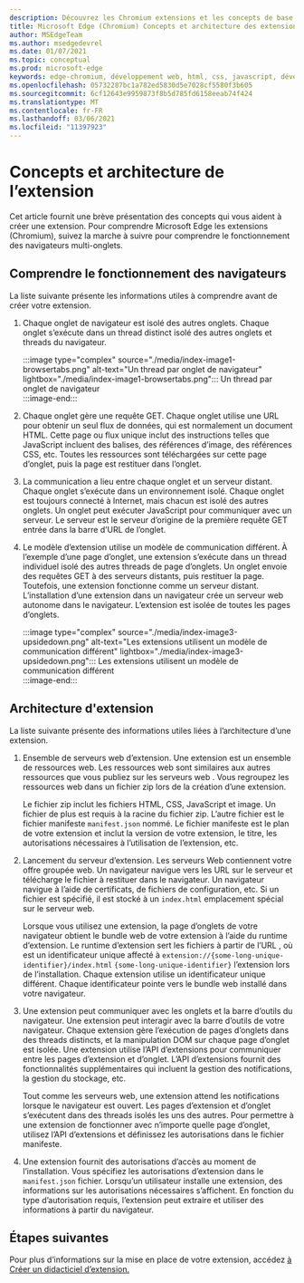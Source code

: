 ```yaml
---
description: Découvrez les Chromium extensions et les concepts de base pour créer des extensions.
title: Microsoft Edge (Chromium) Concepts et architecture des extensions
author: MSEdgeTeam
ms.author: msedgedevrel
ms.date: 01/07/2021
ms.topic: conceptual
ms.prod: microsoft-edge
keywords: edge-chromium, développement web, html, css, javascript, développeur, extensions
ms.openlocfilehash: 05732287bc1a782ed5830d5e7028cf5580f3b605
ms.sourcegitcommit: 6cf12643e9959873f8b5d785fd6158eeab74f424
ms.translationtype: MT
ms.contentlocale: fr-FR
ms.lasthandoff: 03/06/2021
ms.locfileid: "11397923"
---
```

# <a name="extension-concepts-and-architecture"></a>Concepts et architecture de l’extension  

Cet article fournit une brève présentation des concepts qui vous aident à créer une extension.  Pour comprendre Microsoft Edge les extensions \(Chromium\), suivez la marche à suivre pour comprendre le fonctionnement des navigateurs multi-onglets.  

## <a name="understand-how-browsers-work"></a>Comprendre le fonctionnement des navigateurs  

La liste suivante présente les informations utiles à comprendre avant de créer votre extension.  

1.  Chaque onglet de navigateur est isolé des autres onglets.  Chaque onglet s’exécute dans un thread distinct isolé des autres onglets et threads du navigateur.  
    
    :::image type="complex" source="./media/index-image1-browsertabs.png" alt-text="Un thread par onglet de navigateur" lightbox="./media/index-image1-browsertabs.png":::
       Un thread par onglet de navigateur  
    :::image-end:::  
    
1.  Chaque onglet gère une requête GET.  Chaque onglet utilise une URL pour obtenir un seul flux de données, qui est normalement un document HTML.  Cette page ou flux unique inclut des instructions telles que JavaScript incluent des balises, des références d’image, des références CSS, etc.  Toutes les ressources sont téléchargées sur cette page d’onglet, puis la page est restituer dans l’onglet.  
1.  La communication a lieu entre chaque onglet et un serveur distant.  Chaque onglet s’exécute dans un environnement isolé.  Chaque onglet est toujours connecté à Internet, mais chacun est isolé des autres onglets.  Un onglet peut exécuter JavaScript pour communiquer avec un serveur.  Le serveur est le serveur d’origine de la première requête GET entrée dans la barre d’URL de l’onglet.  
1.  Le modèle d’extension utilise un modèle de communication différent.  À l’exemple d’une page d’onglet, une extension s’exécute dans un thread individuel isolé des autres threads de page d’onglets.  Un onglet envoie des requêtes GET à des serveurs distants, puis restituer la page.  Toutefois, une extension fonctionne comme un serveur distant.  L’installation d’une extension dans un navigateur crée un serveur web autonome dans le navigateur.  L’extension est isolée de toutes les pages d’onglets.  
    
    :::image type="complex" source="./media/index-image3-upsidedown.png" alt-text="Les extensions utilisent un modèle de communication différent" lightbox="./media/index-image3-upsidedown.png":::
       Les extensions utilisent un modèle de communication différent  
    :::image-end:::  
    
## <a name="extension-architecture"></a>Architecture d'extension  

La liste suivante présente des informations utiles liées à l’architecture d’une extension.  

1.  Ensemble de serveurs web d’extension.  Une extension est un ensemble de ressources web.  Les ressources web sont similaires aux autres ressources que vous publiez sur les serveurs web .  Vous regroupez les ressources web dans un fichier zip lors de la création d’une extension.  
    
    Le fichier zip inclut les fichiers HTML, CSS, JavaScript et image.  Un fichier de plus est requis à la racine du fichier zip.  L’autre fichier est le fichier manifeste `manifest.json` nommé.  Le fichier manifeste est le plan de votre extension et inclut la version de votre extension, le titre, les autorisations nécessaires à l’utilisation de l’extension, etc.  
    
1.  Lancement du serveur d’extension.  Les serveurs Web contiennent votre offre groupée web.  Un navigateur navigue vers les URL sur le serveur et télécharge le fichier à restituer dans le navigateur.  Un navigateur navigue à l’aide de certificats, de fichiers de configuration, etc.  Si un fichier est spécifié, il est stocké à un `index.html` emplacement spécial sur le serveur web.  
    
    Lorsque vous utilisez une extension, la page d’onglets de votre navigateur obtient le bundle web de votre extension à l’aide du runtime d’extension.  Le runtime d’extension sert les fichiers à partir de l’URL , où est un identificateur unique affecté à `extension://{some-long-unique-identifier}/index.html` `{some-long-unique-identifier}` l’extension lors de l’installation.  Chaque extension utilise un identificateur unique différent.  Chaque identificateur pointe vers le bundle web installé dans votre navigateur.  
    
1.  Une extension peut communiquer avec les onglets et la barre d’outils du navigateur.  Une extension peut interagir avec la barre d’outils de votre navigateur.  Chaque extension gère l’exécution de pages d’onglets dans des threads distincts, et la manipulation DOM sur chaque page d’onglet est isolée.  Une extension utilise l’API d’extensions pour communiquer entre les pages d’extension et d’onglet.  L’API d’extensions fournit des fonctionnalités supplémentaires qui incluent la gestion des notifications, la gestion du stockage, etc.  
    
    Tout comme les serveurs web, une extension attend les notifications lorsque le navigateur est ouvert.  Les pages d’extension et d’onglet s’exécutent dans des threads isolés les uns des autres.  Pour permettre à une extension de fonctionner avec n’importe quelle page d’onglet, utilisez l’API d’extensions et définissez les autorisations dans le fichier manifeste.  
    
1.  Une extension fournit des autorisations d’accès au moment de l’installation.  Vous spécifiez les autorisations d’extension dans le `manifest.json` fichier.  Lorsqu’un utilisateur installe une extension, des informations sur les autorisations nécessaires s’affichent.  En fonction du type d’autorisation requis, l’extension peut extraire et utiliser des informations à partir du navigateur.  
    
## <a name="next-steps"></a>Étapes suivantes  

Pour plus d’informations sur la mise en place de votre extension, accédez [à Créer un didacticiel d’extension.][CreateAnExtensionPart1]  

<!-- links -->  

[CreateAnExtensionPart1]: ./part1-simple-extension.md "Créer un didacticiel d’extension - Partie 1 | Documents Microsoft"  
